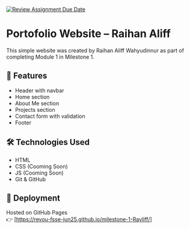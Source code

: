 [![Review Assignment Due Date](https://classroom.github.com/assets/deadline-readme-button-22041afd0340ce965d47ae6ef1cefeee28c7c493a6346c4f15d667ab976d596c.svg)](https://classroom.github.com/a/akoVEwkh)
# Portofolio Website – Raihan Aliff
This simple website was created by Raihan Aliff Wahyudinnur as part of completing Module 1 in Milestone 1.

## 🚀 Features
- Header with navbar
- Home section
- About Me section
- Projects section
- Contact form with validation
- Footer

## 🛠️ Technologies Used
- HTML
- CSS (Cooming Soon)
- JS (Cooming Soon)
- Git & GitHub

## 📂 Deployment
Hosted on GitHub Pages  
👉 [https://revou-fsse-jun25.github.io/milestone-1-Rayliff/]
